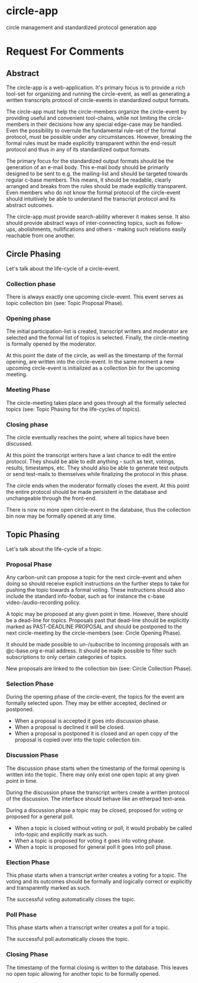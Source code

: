 circle-app
==========

circle management and standardized protocol generation app

Request For Comments
====================

## Abstract

The circle-app is a web-application. It's primary focus is to provide a rich tool-set for organizing and running the
circle-event, as well as generating a written transcripts protocol of circle-events in standardized output formats.

The circle-app must help the circle-members organize the circle-event by providing useful and convenient
tool-chains, while not limiting the circle-members in their decisions how any special edge-case may be handled. Even
the possibility to overrule the fundamental rule-set of the formal protocol, must be possible under any circumstances.
However, breaking the formal rules must be made explicitly transparent within the end-result protocol and thus in any of
its standardized output formats.

The primary focus for the standardized output formats should be the generation of an e-mail body. This e-mail body
should be primarily designed to be sent to e.g. the mailing-list and should be targeted towards regular c-base members.
This means, it should be readable, clearly arranged and breaks from the rules should be made explicitly transparent.
Even members who do not know the formal protocol of the circle-event should intuitively be able to understand the
transcript protocol and its abstract outcomes.

The circle-app must provide search-ability wherever it makes sense. It also should provide abstract ways of
inter-connecting topics, such as follow-ups, abolishments, nullifications and others - making such relations easily
reachable from one another.

## Circle Phasing

Let's talk about the life-cycle of a circle-event.

### Collection phase

There is always exactly one upcoming circle-event. This event serves as topic collection bin (see: Topic Proposal
Phase).

### Opening phase

The initial participation-list is created, transcript writers and moderator are selected and the formal list of topics
is selected. Finally, the circle-meeting is formally opened by the moderator.

At this point the date of the circle, as well as the timestamp of the formal opening, are written into the circle-event.
In the same moment a new upcoming circle-event is initialized as a collection bin for the upcoming meeting.

### Meeting Phase

The circle-meeting takes place and goes through all the formally selected topics (see: Topic Phasing for the
life-cycles of topics).

### Closing phase

The circle eventually reaches the point, where all topics have been discussed.

At this point the transcript writers have a last chance to edit the entire protocol. They should be able to edit
anything - such as text, votings, results, timestamps, etc. They should also be able to generate test outputs or
send test-mails to themselves while finalizing the protocol in this phase.

The circle ends when the moderator formally closes the event. At this point the entire protocol should be made
persistent in the database and unchangeable through the front-end.

There is now no more open circle-event in the database, thus the collection bin now may be formally opened at any time.

## Topic Phasing

Let's talk about the life-cycle of a topic.

### Proposal Phase

Any carbon-unit can propose a topic for the next circle-event and when doing so should receive explicit instructions on
the further steps to take for pushing the topic towards a formal voting. These instructions should also include the
standard info-foobar, such as for instance the c-base video-/audio-recording policy.

A topic may be proposed at any given point in time. However, there should be a dead-line for topics. Proposals past that
dead-line should be explicitly marked as PAST-DEADLINE PROPOSAL and should be postponed to the next circle-meeting by
the circle-members (see: Circle Opening Phase).

It should be made possible to un-/subscribe to incoming proposals with an @c-base.org e-mail address. It should be made
possible to filter such subscriptions to only certain categories of topics.

New proposals are linked to the collection bin (see: Circle Collection Phase).

### Selection Phase

During the opening phase of the circle-event, the topics for the event are formally selected upon. They may be either
accepted, declined or postponed.

* When a proposal is accepted it goes into discussion phase.
* When a proposal is declined it will be closed.
* When a proposal is postponed it is closed and an open copy of the proposal is copied over into the topic collection
  bin.

### Discussion Phase

The discussion phase starts when the timestamp of the formal opening is written into the topic. There may only exist
one open topic at any given point in time.

During the discussion phase the transcript writers create a written protocol of the discussion. The interface should
behave like an etherpad text-area.

During a discussion phase a topic may be closed, proposed for voting or proposed for a general poll.

* When a topic is closed without voting or poll, it would probably be called info-topic and explicitly mark as such.
* When a topic is proposed for voting it goes into voting phase.
* When a topic is proposed for general poll it goes into poll phase.

### Election Phase

This phase starts when a transcript writer creates a voting for a topic. The voting and its outcomes should be formally
and logically correct or explicitly and transparently marked as such.

The successful voting automatically closes the topic.

### Poll Phase

This phase starts when a transcript writer creates a poll for a topic.

The successful poll automatically closes the topic.

### Closing Phase

The timestamp of the formal closing is written to the database. This leaves no open topic allowing for another topic to
be formally opened.